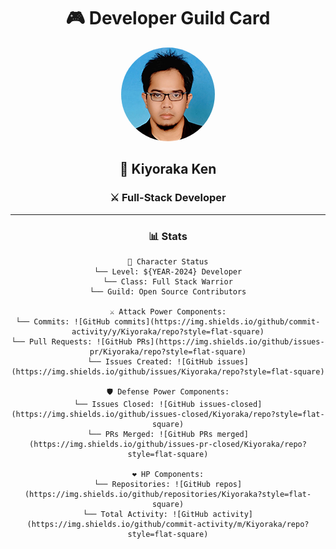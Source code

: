 <div align="center">
  
  <!-- Replace with your banner image -->
   <!-- ![Banner](./assets/banner.png) -->

  # 🎮 Developer Guild Card
  
  <!-- Replace with your profile image -->
  <img src="./assets/profile.png" width="150" height="150" style="border-radius: 50%"/>
  
  ## 🏰 Kiyoraka Ken
  ### ⚔️ Full-Stack Developer
  
  <!--  [![GitHub followers](https://img.shields.io/github/followers/yourusername?style=for-the-badge&logo=github)](https://github.com/Kiyoraka) -->
  <!--  [![LinkedIn](https://img.shields.io/badge/LinkedIn-0077B5?style=for-the-badge&logo=linkedin&logoColor=white)](https://linkedin.com/in/Kiyoraka) -->
  
  ---
### 📊 Stats

<div align="center">

  ```text
🎯 Character Status
└── Level: ${YEAR-2024} Developer
└── Class: Full Stack Warrior
└── Guild: Open Source Contributors

⚔️ Attack Power Components:
└── Commits: ![GitHub commits](https://img.shields.io/github/commit-activity/y/Kiyoraka/repo?style=flat-square)
└── Pull Requests: ![GitHub PRs](https://img.shields.io/github/issues-pr/Kiyoraka/repo?style=flat-square)
└── Issues Created: ![GitHub issues](https://img.shields.io/github/issues/Kiyoraka/repo?style=flat-square)

🛡️ Defense Power Components:
└── Issues Closed: ![GitHub issues-closed](https://img.shields.io/github/issues-closed/Kiyoraka/repo?style=flat-square)
└── PRs Merged: ![GitHub PRs merged](https://img.shields.io/github/issues-pr-closed/Kiyoraka/repo?style=flat-square)

❤️ HP Components:
└── Repositories: ![GitHub repos](https://img.shields.io/github/repositories/Kiyoraka?style=flat-square)
└── Total Activity: ![GitHub activity](https://img.shields.io/github/commit-activity/m/Kiyoraka/repo?style=flat-square)
 ```
</div>





  <!-- 
  
  
  ---
  ### 🎯 Skills

  | Skill | Level |
  |-------|-------|
  | React | ⚔️⚔️⚔️⚔️⚔️ |
  | AWS   | ⚔️⚔️⚔️⚔️  |
  | Node  | ⚔️⚔️⚔️   |

  ---
  ### 🏆 Achievements
  
  
  <div align="center">

![GitHub Stats](https://github-readme-stats.vercel.app/api?username=Kiyoraka&show_icons=true&theme=radical)

![Top Languages](https://github-readme-stats.vercel.app/api/top-langs/?username=Kiyoraka&layout=compact&theme=radical)

![GitHub Streak](https://github-readme-streak-stats.herokuapp.com/?user=Kiyoraka&theme=radical)

</div>


 -->
